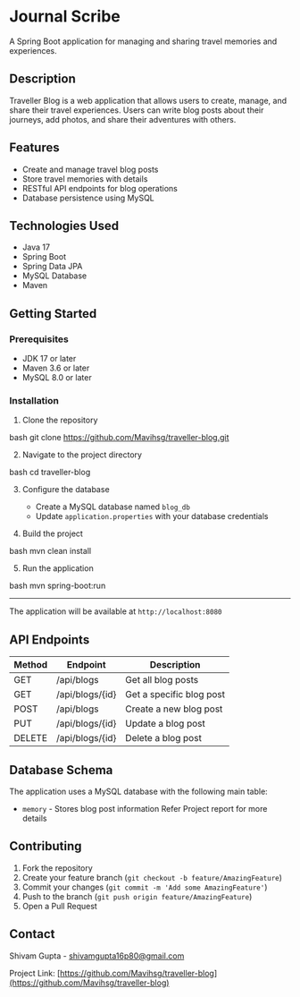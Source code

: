 # Journal Scribe

A Spring Boot application for managing and sharing travel memories and experiences.

## Description

Traveller Blog is a web application that allows users to create, manage, and share their travel experiences. Users can write blog posts about their journeys, add photos, and share their adventures with others.

## Features

- Create and manage travel blog posts
- Store travel memories with details
- RESTful API endpoints for blog operations
- Database persistence using MySQL

## Technologies Used

- Java 17
- Spring Boot
- Spring Data JPA
- MySQL Database
- Maven

## Getting Started

### Prerequisites

- JDK 17 or later
- Maven 3.6 or later
- MySQL 8.0 or later

### Installation

1. Clone the repository

  bash
  git clone https://github.com/Mavihsg/traveller-blog.git

2. Navigate to the project directory

  bash
  cd traveller-blog

3. Configure the database
   - Create a MySQL database named `blog_db`
   - Update `application.properties` with your database credentials

4. Build the project

  bash
  mvn clean install

5. Run the application

  bash
  mvn spring-boot:run

----------------------------------------------

The application will be available at `http://localhost:8080`

## API Endpoints

| Method | Endpoint | Description |
|--------|----------|-------------|
| GET    | /api/blogs | Get all blog posts |
| GET    | /api/blogs/{id} | Get a specific blog post |
| POST   | /api/blogs | Create a new blog post |
| PUT    | /api/blogs/{id} | Update a blog post |
| DELETE | /api/blogs/{id} | Delete a blog post |

## Database Schema

The application uses a MySQL database with the following main table:

- `memory` - Stores blog post information
  Refer Project report for more details

## Contributing

1. Fork the repository
2. Create your feature branch (`git checkout -b feature/AmazingFeature`)
3. Commit your changes (`git commit -m 'Add some AmazingFeature'`)
4. Push to the branch (`git push origin feature/AmazingFeature`)
5. Open a Pull Request

## Contact

Shivam Gupta - shivamgupta16p80@gmail.com

Project Link: [https://github.com/Mavihsg/traveller-blog](https://github.com/Mavihsg/traveller-blog)
